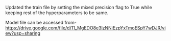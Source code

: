Updated the train file by setting the mixed precision flag to True while keeping rest of the hyperparameters to be same.

Model file can be accessed from- https://drive.google.com/file/d/11_MgEDO8e3lzNNiEzpYxTmoESpY7wDJR/view?usp=sharing

